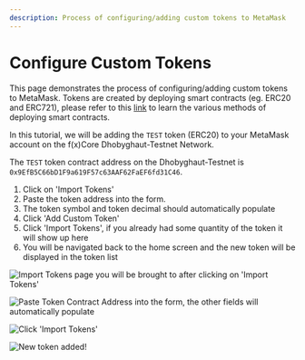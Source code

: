 ```yaml
---
description: Process of configuring/adding custom tokens to MetaMask
---
```


# Configure Custom Tokens

This page demonstrates the process of configuring/adding custom tokens to MetaMask. Tokens are created by deploying smart contracts (eg. ERC20 and ERC721), please refer to this [link](../) to learn the various methods of deploying smart contracts.

In this tutorial, we will be adding the `TEST` token (ERC20) to your MetaMask account on the f(x)Core Dhobyghaut-Testnet Network.

The `TEST` token contract address on the Dhobyghaut-Testnet is `0x9EfB5C66bD1F9a619F57c63AAF62FaEF6fd31C46`.

1. Click on 'Import Tokens'
2. Paste the token address into the form.
3. The token symbol and token decimal should automatically populate
4. Click 'Add Custom Token'
5. Click 'Import Tokens', if you already had some quantity of the token it will show up here
6. You will be navigated back to the home screen and the new token will be displayed in the token list

![Import Tokens page you will be brought to after clicking on 'Import Tokens'](../../../.gitbook/assets/configtoken1.png)

![Paste Token Contract Address into the form, the other fields will automatically populate](../../../.gitbook/assets/configtoken2.png)

![Click 'Import Tokens'](../../../.gitbook/assets/configtoken3.png)

![New token added!](../../../.gitbook/assets/configtoken4.png)
